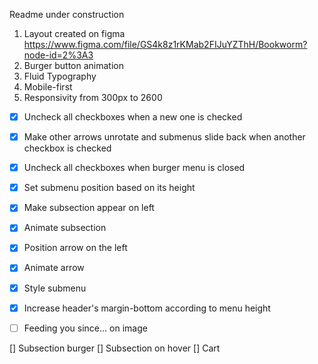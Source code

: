 Readme under construction

1) Layout created on figma https://www.figma.com/file/GS4k8z1rKMab2FIJuYZThH/Bookworm?node-id=2%3A3
2) Burger button animation
3) Fluid Typography
4) Mobile-first
5) Responsivity from 300px to 2600

- [X] Uncheck all checkboxes when a new one is checked
- [X] Make other arrows unrotate and submenus slide back when another checkbox is checked 
- [X] Uncheck all checkboxes when burger menu is closed
- [X] Set submenu position based on its height
- [X] Make subsection appear on left
- [X] Animate subsection
- [X] Position arrow on the left
- [X] Animate arrow
- [X] Style submenu
- [X] Increase header's margin-bottom according to menu height

- [ ] Feeding you since... on image


[] Subsection burger
[] Subsection on hover
[] Cart